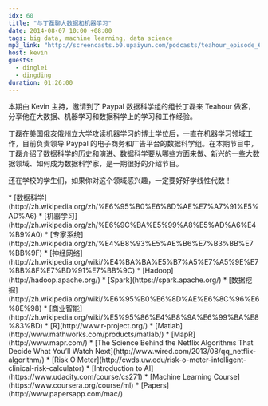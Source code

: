 ```yaml
---
idx: 60
title: "与丁磊聊大数据和机器学习"
date: 2014-08-07 10:00 +08:00
tags: big data, machine learning, data science
mp3_link: "http://screencasts.b0.upaiyun.com/podcasts/teahour_episode_60.m4a"
host: kevin
guests:
  - dinglei
  - dingding
duration: 01:26:00
---
```


本期由 Kevin 主持，邀请到了 Paypal 数据科学组的组长丁磊来 Teahour 做客，分享他在大数据、机器学习和数据科学上的学习和工作经验。

丁磊在美国俄亥俄州立大学攻读机器学习的博士学位后，一直在机器学习领域工作，目前负责领导 Paypal 的电子商务和广告平台的数据科学组。在本期节目中，丁磊介绍了数据科学的历史和演进、数据科学要从哪些方面来做、新兴的一些大数据领域、如何成为数据科学家，是一期很好的介绍节目。

还在学校的学生们，如果你对这个领域感兴趣，一定要好好学线性代数！

<section class="notes" markdown="1">
* [数据科学](http://zh.wikipedia.org/zh/%E6%95%B0%E6%8D%AE%E7%A7%91%E5%AD%A6)
* [机器学习](http://zh.wikipedia.org/zh/%E6%9C%BA%E5%99%A8%E5%AD%A6%E4%B9%A0)
* [专家系统](http://zh.wikipedia.org/zh/%E4%B8%93%E5%AE%B6%E7%B3%BB%E7%BB%9F)
* [神经网络](http://zh.wikipedia.org/wiki/%E4%BA%BA%E5%B7%A5%E7%A5%9E%E7%BB%8F%E7%BD%91%E7%BB%9C)
* [Hadoop](http://hadoop.apache.org/)
* [Spark](https://spark.apache.org/)
* [数据挖掘](http://zh.wikipedia.org/wiki/%E6%95%B0%E6%8D%AE%E6%8C%96%E6%8E%98)
* [商业智能](http://zh.wikipedia.org/wiki/%E5%95%86%E4%B8%9A%E6%99%BA%E8%83%BD)
* [R](http://www.r-project.org/)
* [Matlab](http://www.mathworks.com/products/matlab/)
* [MapR](http://www.mapr.com/)
* [The Science Behind the Netflix Algorithms That Decide What You’ll Watch Next](http://www.wired.com/2013/08/qq_netflix-algorithm/)
* [Risk O Meter](http://cwds.uw.edu/risk-o-meter-intelligent-clinical-risk-calculator)
* [Introduction to AI](https://www.udacity.com/course/cs271)
* [Machine Learning Course](https://www.coursera.org/course/ml)
* [Papers](http://www.papersapp.com/mac/)
</section>
